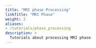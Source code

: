 ```yaml
---
title: "MRI phase Processing"
linkTitle: "MRI Phase"
weight: 2
aliases:
- /tutorials/phase_processing
description: >
  Tutorials about processing MRI phase
---
```



